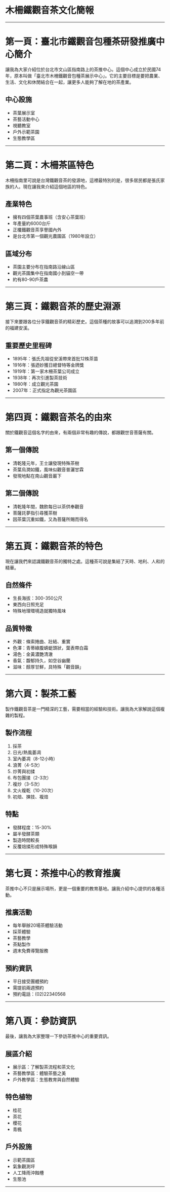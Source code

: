 # 木柵鐵觀音茶文化簡報

---

# 第一頁：臺北市鐵觀音包種茶研發推廣中心簡介

讓我為大家介紹位於台北市文山區指南路上的茶推中心。這個中心成立於民國74年，原本叫做「臺北市木柵鐵觀音包種茶展示中心」。它的主要目標是要把農業、生活、文化和休閒結合在一起，讓更多人能夠了解在地的茶產業。

## 中心設施
- 茶葉展示室
- 茶藝活動中心
- 視聽教室
- 戶外示範茶園
- 生態教學區

---

# 第二頁：木柵茶區特色

木柵指南里可說是台灣鐵觀音茶的發源地，這裡最特別的是，很多居民都是張氏家族的人。現在讓我來介紹這個地區的特色。

## 產業特色
- 擁有四個茶葉農事班（含安心茶葉班）
- 年產量約6000台斤
- 正欉鐵觀音茶享譽國內外
- 是台北市第一個觀光農園區（1980年設立）

## 區域分布
- 茶園主要分布在指南路沿線山區
- 觀光茶園集中在指南國小到貓空一帶
- 約有80-90戶茶農

---

# 第三頁：鐵觀音茶的歷史淵源

接下來要跟各位分享鐵觀音茶的精彩歷史。這個茶種的故事可以追溯到200多年前的福建安溪。

## 重要歷史里程碑
- 1895年：張氏先祖從安溪帶來首批12株茶苗
- 1916年：張迺妙獲日總督特等金牌獎
- 1919年：第一家木柵茶葉公司成立
- 1938年：再次引進製茶技術
- 1980年：成立觀光茶園
- 2007年：正式指定為觀光茶園區

---

# 第四頁：鐵觀音茶名的由來

關於鐵觀音這個名字的由來，有兩個非常有趣的傳說，都跟觀世音菩薩有關。

## 第一個傳說
- 清乾隆元年，王士讓發現特殊茶樹
- 茶葉烏潤如鐵，風味似觀音普灑甘霖
- 發現地點在南山觀音巖下

## 第二個傳說
- 清乾隆年間，魏飲每日以茶供奉觀音
- 菩薩託夢指引尋獲茶樹
- 因茶葉沉重如鐵，又為菩薩所賜而得名

---

# 第五頁：鐵觀音茶的特色

現在讓我們來認識鐵觀音茶的獨特之處。這種茶可說是集結了天時、地利、人和的精華。

## 自然條件
- 生長海拔：300-350公尺
- 東西向日照充足
- 特殊地理環境造就獨特風味

## 品質特徵
- 外觀：條索捲曲、壯結、重實
- 色澤：青蒂綠腹蜻蜓頭狀，葉表帶白霜
- 湯色：金黃濃艷清澈
- 香氣：馥郁持久，如空谷幽蘭
- 滋味：醇厚甘鮮，具特殊「觀音韻」

---

# 第六頁：製茶工藝

製作鐵觀音茶是一門精深的工藝，需要相當的經驗和技術。讓我為大家解說這個複雜的製程。

## 製作流程
1. 採茶
2. 日光/熱風萎凋
3. 室內萎凋（8-12小時）
4. 浪菁（4-5次）
5. 炒菁與初揉
6. 布包團揉（2-3次）
7. 複炒（3-5次）
8. 文火複乾（10-20次）
9. 初焙、揀技、複焙

## 特點
- 發酵程度：15-30%
- 屬半發酵茶類
- 製造時間較長
- 反覆焙揉形成特殊喉韻

---

# 第七頁：茶推中心的教育推廣

茶推中心不只是展示場所，更是一個重要的教育基地。讓我介紹中心提供的各種活動。

## 推廣活動
- 每年舉辦20場茶體驗活動
- 採茶體驗
- 茶藝教學
- 茶點製作
- 週末免費導覽服務

## 預約資訊
- 平日接受團體預約
- 需提前兩週預約
- 預約電話：(02)22340568

---

# 第八頁：參訪資訊

最後，讓我為大家整理一下參訪茶推中心的重要資訊。

## 展區介紹
- 展示區：了解製茶流程和茶文化
- 茶藝教學區：體驗茶藝之美
- 戶外教學區：生態教育與自然體驗

## 特色植物
- 桂花
- 茶花
- 櫻花
- 青楓

## 戶外設施
- 示範茶園區
- 氣象觀測坪
- 人工降雨沖蝕槽
- 生態池

---
